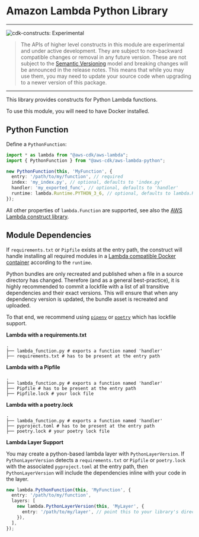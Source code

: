 # Amazon Lambda Python Library

<!--BEGIN STABILITY BANNER-->

---

![cdk-constructs: Experimental](https://img.shields.io/badge/cdk--constructs-experimental-important.svg?style=for-the-badge)

> The APIs of higher level constructs in this module are experimental and under active development.
> They are subject to non-backward compatible changes or removal in any future version. These are
> not subject to the [Semantic Versioning](https://semver.org/) model and breaking changes will be
> announced in the release notes. This means that while you may use them, you may need to update
> your source code when upgrading to a newer version of this package.

---

<!--END STABILITY BANNER-->

This library provides constructs for Python Lambda functions.

To use this module, you will need to have Docker installed.

## Python Function

Define a `PythonFunction`:

```ts
import * as lambda from "@aws-cdk/aws-lambda";
import { PythonFunction } from "@aws-cdk/aws-lambda-python";

new PythonFunction(this, 'MyFunction', {
  entry: '/path/to/my/function', // required
  index: 'my_index.py', // optional, defaults to 'index.py'
  handler: 'my_exported_func', // optional, defaults to 'handler'
  runtime: lambda.Runtime.PYTHON_3_6, // optional, defaults to lambda.Runtime.PYTHON_3_7
});
```

All other properties of `lambda.Function` are supported, see also the [AWS Lambda construct library](https://github.com/aws/aws-cdk/tree/master/packages/%40aws-cdk/aws-lambda).

## Module Dependencies

If `requirements.txt` or `Pipfile` exists at the entry path, the construct will handle installing
all required modules in a [Lambda compatible Docker container](https://gallery.ecr.aws/sam/build-python3.7)
according to the `runtime`.

Python bundles are only recreated and published when a file in a source directory has changed. 
Therefore (and as a general best-practice), it is highly recommended to commit a lockfile with a
list of all transitive dependencies and their exact versions. 
This will ensure that when any dependency version is updated, the bundle asset is recreated and uploaded.

To that end, we recommend using [`pipenv`] or [`poetry`] which has lockfile support.

[`pipenv`]: https://pipenv-fork.readthedocs.io/en/latest/basics.html#example-pipfile-lock
[`poetry`]: https://python-poetry.org/docs/basic-usage/#commit-your-poetrylock-file-to-version-control

**Lambda with a requirements.txt**

```plaintext
.
├── lambda_function.py # exports a function named 'handler'
├── requirements.txt # has to be present at the entry path
```

**Lambda with a Pipfile**

```plaintext
.
├── lambda_function.py # exports a function named 'handler'
├── Pipfile # has to be present at the entry path
├── Pipfile.lock # your lock file
```

**Lambda with a poetry.lock**

```plaintext
.
├── lambda_function.py # exports a function named 'handler'
├── pyproject.toml # has to be present at the entry path
├── poetry.lock # your poetry lock file
```

**Lambda Layer Support**

You may create a python-based lambda layer with `PythonLayerVersion`. If `PythonLayerVersion` detects a `requirements.txt`
or `Pipfile` or `poetry.lock` with the associated `pyproject.toml` at the entry path, then `PythonLayerVersion` will include the dependencies inline with your code in the
layer.

```ts
new lambda.PythonFunction(this, 'MyFunction', {
  entry: '/path/to/my/function',
  layers: [
    new lambda.PythonLayerVersion(this, 'MyLayer', {
      entry: '/path/to/my/layer', // point this to your library's directory
    }),
  ],
});
```
